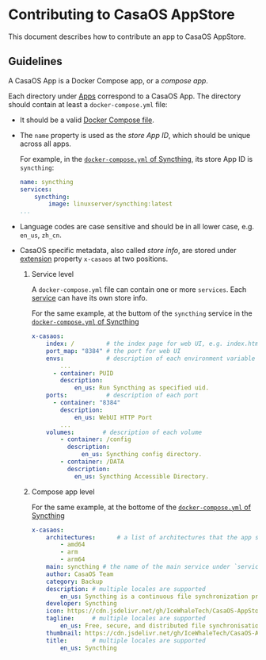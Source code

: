 # Contributing to CasaOS AppStore

This document describes how to contribute an app to CasaOS AppStore.

## Guidelines

A CasaOS App is a Docker Compose app, or a *compose app*.

Each directory under [Apps](Apps) correspond to a CasaOS App. The directory should contain at least a `docker-compose.yml` file:

- It should be a valid [Docker Compose file](https://docs.docker.com/compose/compose-file/).

- The `name` property is used as the *store App ID*, which should be unique across all apps.

    For example, in the [`docker-compose.yml` of Syncthing](Apps/Syncthing/docker-compose.yml#L1), its store App ID is `syncthing`:

    ```yaml
    name: syncthing
    services:
        syncthing:
            image: linuxserver/syncthing:latest
    ...
    ```

- Language codes are case sensitive and should be in all lower case, e.g. `en_us`, `zh_cn`.

- CasaOS specific metadata, also called *store info*, are stored under [extension](https://docs.docker.com/compose/compose-file/#extension) property `x-casaos` at two positions.

    1. Service level

        A `docker-compose.yml` file can contain one or more `services`. Each [service](https://docs.docker.com/compose/compose-file/#services-top-level-element) can have its own store info.

        For the same example, at the buttom of the `syncthing` service in the [`docker-compose.yml` of Syncthing](Apps/Syncthing/docker-compose.yml)

        ```yaml
        x-casaos:
            index: /         # the index page for web UI, e.g. index.html
            port_map: "8384" # the port for web UI
            envs:            # description of each environment variable
                ...
              - container: PUID
                description:
                    en_us: Run Syncthing as specified uid.
            ports:           # description of each port
              - container: "8384"
                description:
                    en_us: WebUI HTTP Port
                ...
            volumes:        # description of each volume
                - container: /config
                  description:
                      en_us: Syncthing config directory.
                - container: /DATA
                  description:
                    en_us: Syncthing Accessible Directory.
        ```

    1. Compose app level

        For the same example, at the bottome of the [`docker-compose.yml` of Syncthing](Apps/Syncthing/docker-compose.yml)

        ```yaml
        x-casaos:
            architectures:      # a list of architectures that the app supports
                - amd64
                - arm
                - arm64
            main: syncthing # the name of the main service under `services`
            author: CasaOS Team
            category: Backup
            description: # multiple locales are supported
                en_us: Syncthing is a continuous file synchronization program. It synchronizes files between two or more computers in real time, safely protected from prying eyes. Your data is your data alone and you deserve to choose where it is stored, whether it is shared with some third party, and how it's transmitted over the internet.
            developer: Syncthing
            icon: https://cdn.jsdelivr.net/gh/IceWhaleTech/CasaOS-AppStore@main/Apps/Syncthing/icon.png
            tagline:     # multiple locales are supported
                en_us: Free, secure, and distributed file synchronisation tool.
            thumbnail: https://cdn.jsdelivr.net/gh/IceWhaleTech/CasaOS-AppStore@main/Apps/Jellyfin/thumbnail.jpg
            title:       # multiple locales are supported
                en_us: Syncthing
        ```
